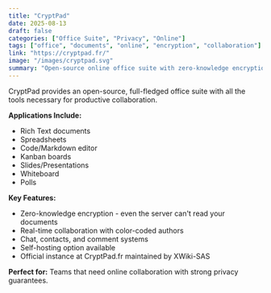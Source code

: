 ```yaml
---
title: "CryptPad"
date: 2025-08-13
draft: false
categories: ["Office Suite", "Privacy", "Online"]
tags: ["office", "documents", "online", "encryption", "collaboration"]
link: "https://cryptpad.fr/"
image: "/images/cryptpad.svg"
summary: "Open-source online office suite with zero-knowledge encryption."
---
```


CryptPad provides an open-source, full-fledged office suite with all the tools necessary for productive collaboration.

**Applications Include:**

- Rich Text documents
- Spreadsheets
- Code/Markdown editor
- Kanban boards
- Slides/Presentations
- Whiteboard
- Polls

**Key Features:**

- Zero-knowledge encryption - even the server can't read your documents
- Real-time collaboration with color-coded authors
- Chat, contacts, and comment systems
- Self-hosting option available
- Official instance at CryptPad.fr maintained by XWiki-SAS

**Perfect for:** Teams that need online collaboration with strong privacy guarantees.
